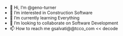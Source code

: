 - 👋 Hi, I’m @geno-turner
- 👀 I’m interested in Construction Software
- 🌱 I’m currently learning Everything
- 💞️ I’m looking to collaborate on Software Development
- 📫 How to reach me gsalvati@@tcco_com  << decode

<!---
geno-turner/geno-turner is a ✨ special ✨ repository because its `README.md` (this file) appears on your GitHub profile.
You can click the Preview link to take a look at your changes.
--->
